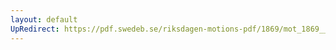```yaml
---
layout: default
UpRedirect: https://pdf.swedeb.se/riksdagen-motions-pdf/1869/mot_1869__ak__00110/mot_1869__ak__00110_001.pdf
---
```

